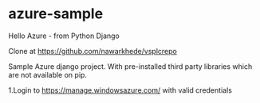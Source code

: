 # azure-sample
Hello Azure - from Python Django

Clone at https://github.com/nawarkhede/vsplcrepo

Sample Azure django project. With pre-installed third party libraries which are not available on pip.

1.Login to https://manage.windowsazure.com/  with valid credentials

